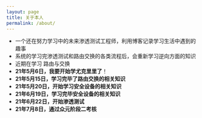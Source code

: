 ```yaml
---
layout: page
title: 关于本人
permalink: /about/
---
```





- 一个还在努力学习中的未来渗透测试工程师，利用博客记录学习生活中遇到的趣事
- 系统的学习完渗透测试和路由交换的各类流程后，会重新学习逆向方面的知识
- 近期在学习 路由与交换
- **21年5月6日，我要开始学尤克里里了**！
- **21年5月15日，学习完毕了路由交换的相关知识**
- **21年5月20日，开始学习安全设备的相关知识**
- **21年6月19日，学习完毕安全设备的相关知识**
- **21年6月22日，开始渗透测试**
- **21年7月8日，通过众元阶段二考核**


